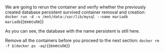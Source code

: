 We are going to rerun the container and verify whether the previously created database persistent survived container removal and creation:
`docker run -d -v /mnt/data:/var/lib/mysql --name mariadb mariadb`{{execute}}

As you can see, the database with the name persistent is still here.

Remove all the containers before you proceed to the next section: `docker rm -f $(docker ps -aq)`{{execute}}